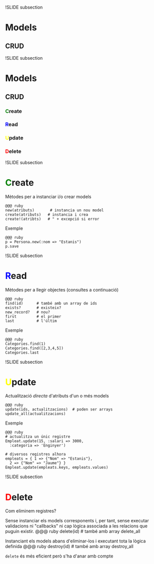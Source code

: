 !SLIDE subsection
# Models
## CRUD

!SLIDE subsection
# Models
## CRUD

### <font color="green">**C**</font>reate
### <font color="blue">**R**</font>ead
### <font color="yellow">**U**</font>pdate
### <font color="red">**D**</font>elete

!SLIDE subsection
# <font color="green">C</font>reate

Mètodes per a instanciar i/o crear models

    @@@ ruby
    new(atributs)       # instancia un nou model
    create(atributs)   # instancia i crea
    create!(atribts)   # " + excepció si error

Exemple

    @@@ ruby
    p = Persona.new(:nom => "Estanis")
    p.save

!SLIDE subsection
# <font color="blue">R</font>ead

Mètodes per a llegir objectes (consultes a continuació)

    @@@ ruby
    find(id)      # també amb un array de ids
    exists?       # existeix?
    new_record?   # nou?
    first         # el primer
    last          # l'últim

Exemple

    @@@ ruby
    Categories.find(1)
    Categories.find([2,3,4,5])
    Categories.last


!SLIDE subsection
# <font color="yellow">U</font>pdate

Actualització *directa* d'atributs d'un o més models

    @@@ ruby
    update(ids, actualitzacions)  # poden ser arrays
    update_all(actualitzacions)

Exemple

    @@@ ruby
    # actualitza un únic registre
    Empleat.update(15, :salari => 3000,
      :categoria => 'Enginyer')

    # diversos registres alhora
    empleats = { 1 => {"Nom" => "Estanis"},
      2 => {"Nom" => "Jaume"} }
    Empleat.update(empleats.keys, empleats.values)

!SLIDE subsection
# <font color="red">D</font>elete

Com eliminem registres?

Sense instanciar els models corresponents i, per tant, sense executar validacions
ni "callbacks" ni cap lògica associada a les relacions que puguin existir.
    @@@ ruby
    delete(id)      # també amb array
    delete_all

Instanciant els models abans d'eliminar-los i executant tota la lògica
definida
    @@@ ruby
    destroy(id)     # també amb array
    destroy_all

`delete` és més eficient però s'ha d'anar amb compte
